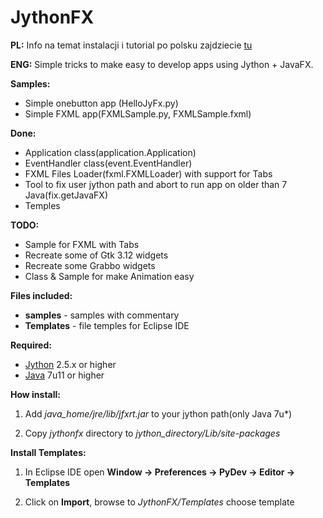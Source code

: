 JythonFX
========

**PL:**
Info na temat instalacji i tutorial po polsku zajdziecie [tu](http://retrofunhd.esy.es/?p=56)

**ENG:**
Simple tricks to make easy to develop apps using Jython + JavaFX.

**Samples:**
- Simple onebutton app (HelloJyFx.py)
- Simple FXML app(FXMLSample.py, FXMLSample.fxml)

**Done:**
- Application class(application.Application)
- EventHandler class(event.EventHandler)
- FXML Files Loader(fxml.FXMLLoader) with support for Tabs
- Tool to fix user jython path and abort to run app on older than 7 Java(fix.getJavaFX)
- Temples

**TODO:**
- Sample for FXML with Tabs
- Recreate some of Gtk 3.12 widgets
- Recreate some Grabbo widgets
- Class & Sample for make Animation easy


**Files included:**
- **samples** - samples with commentary
- **Templates** - file temples for Eclipse IDE

**Required:**
- [Jython](http://www.jython.org/downloads.html) 2.5.x or higher
- [Java](http://www.java.com) 7u11 or higher

**How install:**

1. Add *java_home/jre/lib/jfxrt.jar* to your jython path(only Java 7u*)

1. Copy *jythonfx* directory to *jython_directory/Lib/site-packages*

**Install Templates:**

1. In Eclipse IDE open **Window -> Preferences -> PyDev -> Editor -> Templates**

1. Click on **Import**, browse to *JythonFX/Templates* choose template


